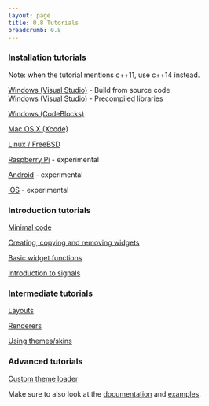 ```yaml
---
layout: page
title: 0.8 Tutorials
breadcrumb: 0.8
---
```

<div>
  <h3 id="installation-tutorials">Installation tutorials</h3>
  <p>Note: when the tutorial mentions c++11, use c++14 instead.</p>
  <p><a href="../v0.7/visual-studio/">Windows (Visual Studio)</a> - Build from source code<br>
     <a href="../v0.7/visual-studio-precompiled/">Windows (Visual Studio)</a> - Precompiled libraries</p>
  <p><a href="../v0.7/codeblocks/">Windows (CodeBlocks)</a></p>
  <p><a href="../v0.7/xcode/">Mac OS X (Xcode)</a></p>
  <p><a href="../0.8/linux/">Linux / FreeBSD</a></p>
  <p><a href="../v0.7/raspberry/">Raspberry Pi</a> - experimental</p>
  <p><a href="../v0.7/android/">Android</a> - experimental</p>
  <p><a href="../v0.7/ios/">iOS</a> - experimental</p>
</div>

<div>
  <h3 id="introduction-tutorials">Introduction tutorials</h3>
  <p><a href="minimal-code">Minimal code</a></p>
  <p><a href="creating-widgets">Creating, copying and removing widgets</a></p>
  <p><a href="basic-widget-functions">Basic widget functions</a></p>
  <p><a href="signals-introduction">Introduction to signals</a></p>
</div>

<div>
  <h3 id="intermediate-tutorials">Intermediate tutorials</h3>
  <p><a href="layouts">Layouts</a></p>
  <p><a href="renderers">Renderers</a></p>
  <p><a href="using-themes">Using themes/skins</a></p>
</div>

<div>
  <h3 id="advanced-tutorials">Advanced tutorials</h3>
  <p><a href="custom-theme-loader">Custom theme loader</a></p>
</div>

<div>
  <p>Make sure to also look at the <a href="/documentation/0.8/">documentation</a> and <a href="/examples/0.8/">examples</a>.</p>
</div>
